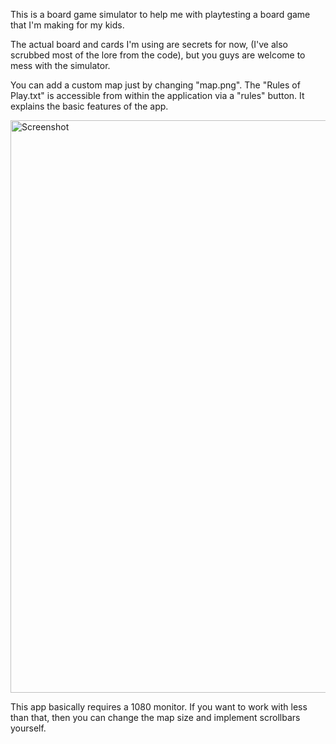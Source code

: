 This is a board game simulator to help me with playtesting a board game that I'm making for my kids.

The actual board and cards I'm using are secrets for now, (I've also scrubbed most of the lore from the code), but you guys are welcome to mess with the simulator. 

You can add a custom map just by changing "map.png". The "Rules of Play.txt" is accessible from within the application via a "rules" button. It explains the basic features of the app.

<img width="1891" height="916" alt="Screenshot" src="https://github.com/user-attachments/assets/ca30549c-df54-42f1-8bc5-b1802103b85d" />

This app basically requires a 1080 monitor. If you want to work with less than that, then you can change the map size and implement scrollbars yourself.
